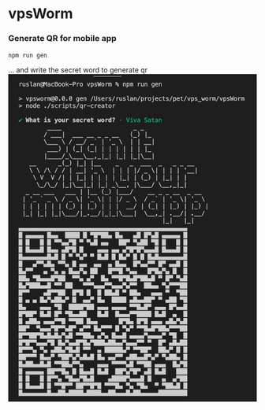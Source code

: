 # vpsWorm

### Generate QR for mobile app
```
npm run gen
```
... and write the secret word to generate qr
<img src="./screenshots/scr1.jpg">